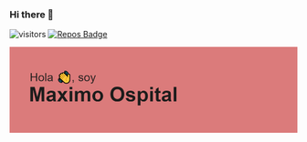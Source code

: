 ### Hi there 👋

<!--
**maximoospital/maximoospital** is a ✨ _special_ ✨ repository because its `README.md` (this file) appears on your GitHub profile.

Here are some ideas to get you started:

- 🔭 I’m currently working on ...
- 🌱 I’m currently learning ...
- 👯 I’m looking to collaborate on ...
- 🤔 I’m looking for help with ...
- 💬 Ask me about ...
- 📫 How to reach me: ...
- 😄 Pronouns: ...
- ⚡ Fun fact: ...
-->

![visitors](https://visitor-badge.glitch.me/badge?page_id=maximoospita&left_color=black&right_color=grey) [![Repos Badge](https://badges.pufler.dev/repos/maximoospital)](https://badges.pufler.dev)


![header](https://raw.githubusercontent.com/maximoospital/maximoospital/main/header.png)
